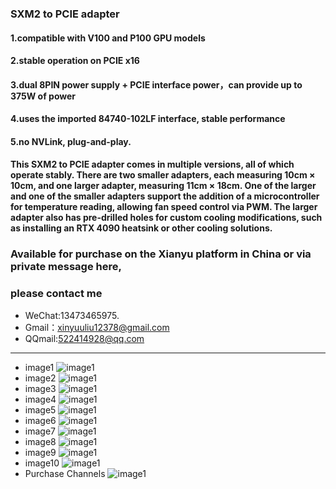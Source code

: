 
### SXM2 to PCIE adapter

#### 1.compatible with V100 and P100 GPU models
#### 2.stable operation on PCIE x16
#### 3.dual 8PIN power supply + PCIE interface power，can provide up to 375W of power
#### 4.uses the imported 84740-102LF interface, stable performance

#### 5.no NVLink, plug-and-play. 

#### This SXM2 to PCIE adapter comes in multiple versions, all of which operate stably. There are two smaller adapters, each measuring 10cm × 10cm, and one larger adapter, measuring 11cm × 18cm. One of the larger and one of the smaller adapters support the addition of a microcontroller for temperature reading, allowing fan speed control via PWM. The larger adapter also has pre-drilled holes for custom cooling modifications, such as installing an RTX 4090 heatsink or other cooling solutions.

### Available for purchase on the Xianyu platform in China or via private message here, 
### please contact me
- WeChat:13473465975.
- Gmail：xinyuuliu12378@gmail.com
- QQmail:522414928@qq.com
----

- image1
![image1](./images/WechatIMG65.jpg)
- image2
![image1](./images/WechatIMG66.jpg)
- image3
![image1](./images/WechatIMG67.jpg)
- image4
![image1](./images/WechatIMG68.jpg)
- image5
![image1](./images/WechatIMG69.jpg)
- image6
![image1](./images/WechatIMG70.jpg)
- image7
![image1](./images/WechatIMG71.jpg)
- image8
![image1](./images/WechatIMG72.jpg)
- image9
![image1](./images/WechatIMG73.jpg)
- image10
![image1](./images/WechatIMG74.jpg)
- Purchase Channels
![image1](./images/WechatIMG75.jpg)



